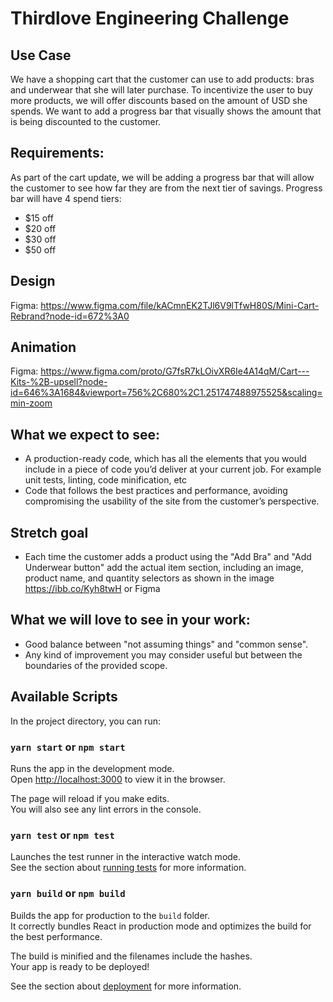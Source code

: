 # Thirdlove Engineering Challenge

## Use Case

We have a shopping cart that the customer can use to add products: bras and underwear that she will later purchase.
To incentivize the user to buy more products, we will offer discounts based on the amount of USD she spends.
We want to add a progress bar that visually shows the amount that is being discounted to the customer.

## Requirements:
As part of the cart update, we will be adding a progress bar that will allow the customer to see how far they are from the next tier of savings.
Progress bar will have 4 spend tiers:
* $15 off
* $20 off
* $30 off
* $50 off

## Design
Figma: https://www.figma.com/file/kACmnEK2TJl6V9lTfwH80S/Mini-Cart-Rebrand?node-id=672%3A0
## Animation
Figma: https://www.figma.com/proto/G7fsR7kLOivXR6Ie4A14qM/Cart---Kits-%2B-upsell?node-id=646%3A1684&viewport=756%2C680%2C1.251747488975525&scaling=min-zoom

## What we expect to see:
* A production-ready code, which has all the elements that you would include in a piece of code you’d deliver at your current job. For example unit tests, linting, code minification, etc
* Code that follows the best practices and performance, avoiding compromising the usability of the site from the customer’s perspective.

## Stretch goal

* Each time the customer adds a product using the "Add Bra" and "Add Underwear button" add the actual item section, including an image, product name, and quantity selectors as shown in the image https://ibb.co/Kyh8twH or Figma


## What we will love to see in your work:
* Good balance between "not assuming things" and "common sense".
* Any kind of improvement you may consider useful but between the boundaries of the provided scope.

## Available Scripts

In the project directory, you can run:

### `yarn start` or `npm start`

Runs the app in the development mode.\
Open [http://localhost:3000](http://localhost:3000) to view it in the browser.

The page will reload if you make edits.\
You will also see any lint errors in the console.

### `yarn test` or `npm test`

Launches the test runner in the interactive watch mode.\
See the section about [running tests](https://facebook.github.io/create-react-app/docs/running-tests) for more information.

### `yarn build` or `npm build`

Builds the app for production to the `build` folder.\
It correctly bundles React in production mode and optimizes the build for the best performance.

The build is minified and the filenames include the hashes.\
Your app is ready to be deployed!

See the section about [deployment](https://facebook.github.io/create-react-app/docs/deployment) for more information.


